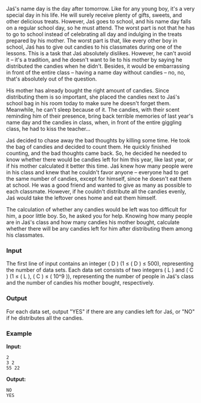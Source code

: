 Jaś's name day is the day after tomorrow. Like for any young boy, it's a very special day in his life. He will surely receive plenty of gifts, sweets, and other delicious treats. However, Jaś goes to school, and his name day falls on a regular school day, so he must attend. The worst part is not that he has to go to school instead of celebrating all day and indulging in the treats prepared by his mother. The worst part is that, like every other boy in school, Jaś has to give out candies to his classmates during one of the lessons. This is a task that Jaś absolutely dislikes. However, he can't avoid it – it's a tradition, and he doesn't want to lie to his mother by saying he distributed the candies when he didn't. Besides, it would be embarrassing in front of the entire class – having a name day without candies – no, no, that's absolutely out of the question.

His mother has already bought the right amount of candies. Since distributing them is so important, she placed the candies next to Jaś's school bag in his room today to make sure he doesn't forget them. Meanwhile, he can't sleep because of it. The candies, with their scent reminding him of their presence, bring back terrible memories of last year's name day and the candies in class, when, in front of the entire giggling class, he had to kiss the teacher...

Jaś decided to chase away the bad thoughts by killing some time. He took the bag of candies and decided to count them. He quickly finished counting, and the bad thoughts came back. So, he decided he needed to know whether there would be candies left for him this year, like last year, or if his mother calculated it better this time. Jaś knew how many people were in his class and knew that he couldn't favor anyone – everyone had to get the same number of candies, except for himself, since he doesn't eat them at school. He was a good friend and wanted to give as many as possible to each classmate. However, if he couldn't distribute all the candies evenly, Jaś would take the leftover ones home and eat them himself.

The calculation of whether any candies would be left was too difficult for him, a poor little boy. So, he asked you for help. Knowing how many people are in Jaś's class and how many candies his mother bought, calculate whether there will be any candies left for him after distributing them among his classmates.

### Input
The first line of input contains an integer \( D \) (1 ≤ \( D \) ≤ 500), representing the number of data sets. Each data set consists of two integers \( L \) and \( C \) (1 ≤ \( L \), \( C \) ≤ \( 10^9 \)), representing the number of people in Jaś's class and the number of candies his mother bought, respectively.

### Output
For each data set, output "YES" if there are any candies left for Jaś, or "NO" if he distributes all the candies.

### Example
**Input:**

```
2
3 2
55 22
```

**Output:**

```
NO
YES
```